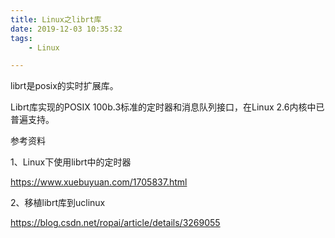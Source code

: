 ```yaml
---
title: Linux之librt库
date: 2019-12-03 10:35:32
tags:
	- Linux

---
```




librt是posix的实时扩展库。

Librt库实现的POSIX 100b.3标准的定时器和消息队列接口，在Linux 2.6内核中已普遍支持。



参考资料

1、Linux下使用librt中的定时器

https://www.xuebuyuan.com/1705837.html

2、移植librt库到uclinux

https://blog.csdn.net/ropai/article/details/3269055